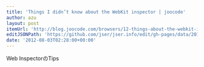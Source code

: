 ```yaml
---
title: 'Things I didn’t know about the WebKit inspector | joocode'
author: azu
layout: post
itemUrl: 'http://blog.joocode.com/browsers/12-things-about-the-webkit-inspector-i-didnt-know/'
editJSONPath: 'https://github.com/jser/jser.info/edit/gh-pages/data/2012/08/index.json'
date: '2012-08-03T02:28:00+00:00'
---
```

Web InspectorのTips
